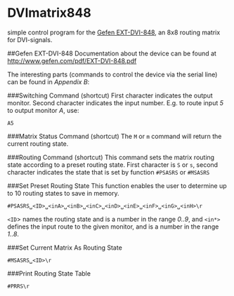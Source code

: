 # DVImatrix848

simple control program for the [Gefen EXT-DVI-848](http://www.gefen.com/kvm/ext-dvi-848.jsp?prod_id=5311), an 8x8 routing matrix for DVI-signals.

##Gefen EXT-DVI-848
Documentation about the device can be found at http://www.gefen.com/pdf/EXT-DVI-848.pdf

The interesting parts (commands to control the device via the serial line) can be found in *Appendix B*:

###Switching Command (shortcut)
First character indicates the output monitor. Second character indicates the input
number. E.g. to route input *5* to output monitor *A*, use:

    A5

###Matrix Status Command (shortcut)
The `M` or `m` command will return the current routing state.

###Routing Command (shortcut)
This command sets the matrix routing state according to a preset routing state.
First character is `S` or `s`, second character indicates the state that is set by
function `#PSASRS` or `#MSASRS`

###Set Preset Routing State
This function enables the user to determine up to 10 routing states to save in
memory.

    #PSASRS␣<ID>␣<inA>␣<inB>␣<inC>␣<inD>␣<inE>␣<inF>␣<inG>␣<inH>\r

`<ID`> names the routing state and is a number in the range *0..9*, and
`<in*>` defines the input route to the given monitor, and is a number in the range *1..8*.

###Set Current Matrix As Routing State

    #MSASRS␣<ID>\r

###Print Routing State Table

    #PRRS\r
